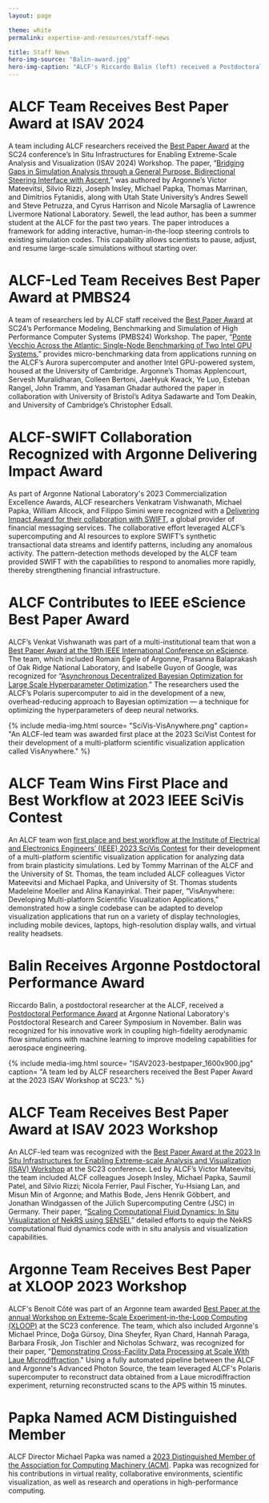 ```yaml
---
layout: page

theme: white
permalink: expertise-and-resources/staff-news

title: Staff News
hero-img-source: "Balin-award.jpg"
hero-img-caption: "ALCF's Riccardo Balin (left) received a Postdoctoral Performance Award from Argonne Director Paul Kearns at the lab's Postdoctoral Research and Career Symposium in November."
---
```



# ALCF Team Receives Best Paper Award at ISAV 2024

A team including ALCF researchers received the [Best Paper Award](https://www.alcf.anl.gov/news/alcf-teams-receive-best-paper-awards-sc24-workshops) at the SC24 conference’s In Situ Infrastructures for Enabling Extreme-Scale Analysis and Visualization (ISAV 2024) Workshop. The paper, “[Bridging Gaps in Simulation Analysis through a General Purpose, Bidirectional Steering Interface with Ascent](https://doi.org/10.1109/SCW63240.2024.00119),” was authored by Argonne’s Victor Mateevitsi, Silvio Rizzi, Joseph Insley, Michael Papka, Thomas Marrinan, and Dimitrios Fytanidis, along with Utah State University’s Andres Sewell and Steve Petruzza, and Cyrus Harrison and Nicole Marsaglia of Lawrence Livermore National Laboratory. Sewell, the lead author, has been a summer student at the ALCF for the past two years. The paper introduces a framework for adding interactive, human-in-the-loop steering controls to existing simulation codes. This capability allows scientists to pause, adjust, and resume large-scale simulations without starting over.

# ALCF-Led Team Receives Best Paper Award at PMBS24

A team of researchers led by ALCF staff received the [Best Paper Award](https://www.alcf.anl.gov/news/alcf-teams-receive-best-paper-awards-sc24-workshops) at SC24’s Performance Modeling, Benchmarking and Simulation of High Performance Computer Systems (PMBS24) Workshop. The paper, “[Ponte Vecchio Across the Atlantic: Single-Node Benchmarking of Two Intel GPU Systems](https://doi.org/10.1109/SCW63240.2024.00184),” provides micro-benchmarking data from applications running on the ALCF’s Aurora supercomputer and another Intel GPU-powered system, housed at the University of Cambridge. Argonne’s Thomas Applencourt, Servesh Muralidharan, Colleen Bertoni, JaeHyuk Kwack, Ye Luo, Esteban Rangel, John Tramm, and Yasaman Ghadar authored the paper in collaboration with University of Bristol’s Aditya Sadawarte and Tom Deakin, and University of Cambridge’s Christopher Edsall.


# ALCF-SWIFT Collaboration Recognized with Argonne Delivering Impact Award

As part of Argonne National Laboratory's 2023 Commercialization Excellence Awards, ALCF researchers Venkatram Vishwanath, Michael Papka, William Allcock, and Filippo Simini were recognized with a [Delivering Impact Award for their collaboration with SWIFT](https://www.alcf.anl.gov/news/alcf-researchers-receive-argonne-commercialization-excellence-award-swift-collaboration), a global provider of financial messaging services. The collaborative effort leveraged ALCF’s supercomputing and AI resources to explore SWIFT’s synthetic transactional data streams and identify patterns, including any anomalous activity. The pattern-detection methods developed by the ALCF team provided SWIFT with the capabilities to respond to anomalies more rapidly, thereby strengthening financial infrastructure.

# ALCF Contributes to IEEE eScience Best Paper Award
ALCF’s Venkat Vishwanath was part of a multi-institutional team that won a [Best Paper Award at the 19th IEEE International Conference on eScience](https://www.alcf.anl.gov/news/research-coauthored-alcf-and-olcf-staff-receives-ieee-escience-best-paper-award). The team, which included Romain Egele of Argonne, Prasanna Balaprakash of Oak Ridge National Laboratory, and Isabelle Guyon of Google, was recognized for “[Asynchronous Decentralized Bayesian Optimization for Large Scale Hyperparameter Optimization](https://www.computer.org/csdl/proceedings-article/e-science/2023/10254839/1QJggWpUblK).” The researchers used the ALCF’s Polaris supercomputer to aid in the development of a new, overhead-reducing approach to Bayesian optimization — a technique for optimizing the hyperparameters of deep neural networks.


{% include media-img.html
   source= "SciVis-VisAnywhere.png"
   caption= "An ALCF-led team was awarded first place at the 2023 SciVist Contest for their development of a multi-platform scientific visualization application called VisAnywhere."
%}

# ALCF Team Wins First Place and Best Workflow at 2023 IEEE SciVis Contest

An ALCF team won [first place and best workflow at the Institute of Electrical and Electronics Engineers’ (IEEE) 2023 SciVis Contest](https://www.alcf.anl.gov/news/alcf-team-wins-first-place-and-best-workflow-2023-ieee-scivis-contest) for their development of a multi-platform scientific visualization application for analyzing data from brain plasticity simulations. Led by Tommy Marrinan of the ALCF and the University of St. Thomas, the team included ALCF colleagues Victor Mateevitsi and Michael Papka, and University of St. Thomas students Madeleine Moeller and Alina Kanayinkal. Their paper, “VisAnywhere: Developing Multi-platform Scientific Visualization Applications,” demonstrated how a single codebase can be adapted to develop visualization applications that run on a variety of display technologies, including mobile devices, laptops, high-resolution display walls, and virtual reality headsets. 

# Balin Receives Argonne Postdoctoral Performance Award

Riccardo Balin, a postdoctoral researcher at the ALCF, received a [Postdoctoral Performance Award](https://www.alcf.anl.gov/news/10-researchers-receive-argonne-postdoctoral-performance-awards) at Argonne National Laboratory's Postdoctoral Research and Career Symposium in November. Balin was recognized for his innovative work in coupling high-fidelity aerodynamic flow simulations with machine learning to improve modeling capabilities for aerospace engineering.

{% include media-img.html
   source= "ISAV2023-bestpaper_1600x900.jpg"
   caption= "A team led by ALCF researchers received the Best Paper Award at the 2023 ISAV Workshop at SC23."
%}

# ALCF Team Receives Best Paper Award at ISAV 2023 Workshop

An ALCF-led team was recognized with the [Best Paper Award at the 2023 In Situ Infrastructures for Enabling Extreme-scale Analysis and Visualization (ISAV) Workshop](https://www.alcf.anl.gov/news/alcf-team-wins-best-paper-award-isav-2023-workshop) at the SC23 conference. Led by ALCF’s Victor Mateevitsi, the team included ALCF colleagues Joseph Insley, Michael Papka, Saumil Patel, and Silvio Rizzi; Nicola Ferrier, Paul Fischer, Yu-Hsiang Lan, and Misun Min of Argonne; and Mathis Bode, Jens Henrik Göbbert, and Jonathan Windgassen of the Jülich Supercomputing Centre (JSC) in Germany. Their paper, “[Scaling Computational Fluid Dynamics: In Situ Visualization of NekRS using SENSEI](https://dl.acm.org/doi/abs/10.1145/3624062.3624159),” detailed efforts to equip the NekRS computational fluid dynamics code with in situ analysis and visualization capabilities. 

# Argonne Team Receives Best Paper at XLOOP 2023 Workshop

ALCF's Benoit Côté was part of an Argonne team awarded [Best Paper at the annual Workshop on Extreme-Scale Experiment-in-the-Loop Computing (XLOOP)](https://www.alcf.anl.gov/news/argonne-team-demonstrates-rapid-cross-facility-data-processing) at the SC23 conference. The team, which also included Argonne's Michael Prince, Doğa Gürsoy, Dina Sheyfer, Ryan Chard, Hannah Paraga, Barbara Frosik, Jon Tischler and Nicholas Schwarz, was recognized for their paper, "[Demonstrating Cross-Facility Data Processing at Scale With Laue Microdiffraction](https://dl.acm.org/doi/10.1145/3624062.3624613)." Using a fully automated pipeline between the ALCF and Argonne's Advanced Photon Source, the team leveraged ALCF's Polaris supercomputer to reconstruct data obtained from a Laue microdiffraction experiment, returning reconstructed scans to the APS within 15 minutes.

# Papka Named ACM Distinguished Member

ALCF Director Michael Papka was named a [2023 Distinguished Member of the Association for Computing Machinery (ACM)](https://www.acm.org/media-center/2024/january/distinguished-members-2023). Papka was recognized for his contributions in virtual reality, collaborative environments, scientific visualization, as well as research and operations in high-performance computing. 

